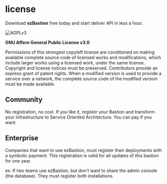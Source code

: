 # license

Download **ezBastion** free today and start deliver API in less a hour. 

![AGPLv3](../_images/agplv3.png)

**GNU Affero General Public License v3.0**

Permissions of this strongest copyleft license are conditioned on making available complete source code of licensed works and modifications, which include larger works using a licensed work, under the same license. Copyright and license notices must be preserved. Contributors provide an express grant of patent rights. When a modified version is used to provide a service over a network, the complete source code of the modified version must be made available.

## Community
No registration, no cost. If you like it, register your Bastion and transform your infrastructure to Service Oriented Architecture. You can pay if you want.


## Enterprise
Companies that want to use ezBastion, must register their deployments with a symbolic payment. This registration is valid for all updates of this bastion for one year.

ex: If two teams use ezBastion, but don't want to share the admin console (the database). They must register both installations.